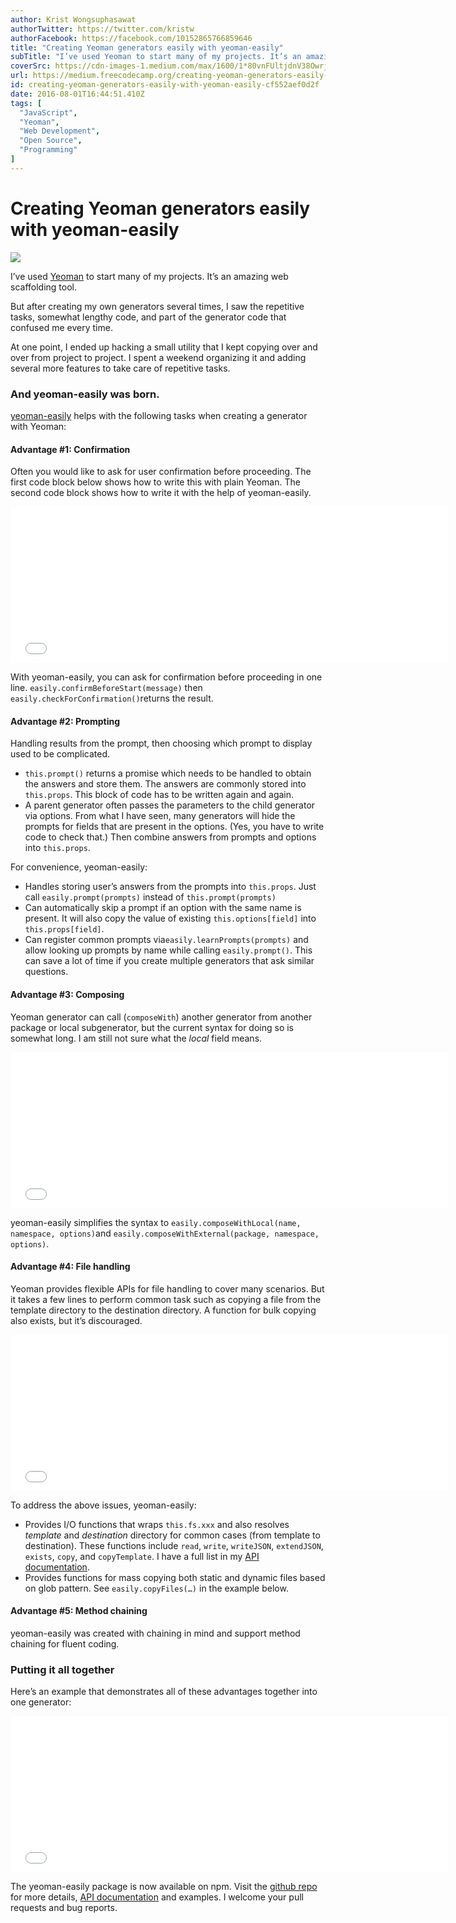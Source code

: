 ```yaml
---
author: Krist Wongsuphasawat
authorTwitter: https://twitter.com/kristw
authorFacebook: https://facebook.com/10152865766859646
title: "Creating Yeoman generators easily with yeoman-easily"
subTitle: "I’ve used Yeoman to start many of my projects. It’s an amazing web scaffolding tool...."
coverSrc: https://cdn-images-1.medium.com/max/1600/1*80vnFUltjdnV38Owrjr95g.png
url: https://medium.freecodecamp.org/creating-yeoman-generators-easily-with-yeoman-easily-cf552aef0d2f
id: creating-yeoman-generators-easily-with-yeoman-easily-cf552aef0d2f
date: 2016-08-01T16:44:51.410Z
tags: [
  "JavaScript",
  "Yeoman",
  "Web Development",
  "Open Source",
  "Programming"
]
---
```

# Creating Yeoman generators easily with yeoman-easily



![](https://cdn-images-1.medium.com/max/1600/1*80vnFUltjdnV38Owrjr95g.png)



I’ve used [Yeoman](http://yeoman.io/) to start many of my projects. It’s an amazing web scaffolding tool.

But after creating my own generators several times, I saw the repetitive tasks, somewhat lengthy code, and part of the generator code that confused me every time.

At one point, I ended up hacking a small utility that I kept copying over and over from project to project. I spent a weekend organizing it and adding several more features to take care of repetitive tasks.

### And yeoman-easily was born.

[yeoman-easily](https://github.com/kristw/yeoman-easily) helps with the following tasks when creating a generator with Yeoman:

#### Advantage #1: Confirmation

Often you would like to ask for user confirmation before proceeding. The first code block below shows how to write this with plain Yeoman. The second code block shows how to write it with the help of yeoman-easily.





<iframe width="700" height="250" src="/media/7df1a16aca7827c49233523d31f0c698?postId=cf552aef0d2f" data-media-id="7df1a16aca7827c49233523d31f0c698" allowfullscreen="" frameborder="0"></iframe>





With yeoman-easily, you can ask for confirmation before proceeding in one line. `easily.confirmBeforeStart(message)` then `easily.checkForConfirmation()`returns the result.

#### **Advantage #2: Prompting**

Handling results from the prompt, then choosing which prompt to display used to be complicated.

*   `this.prompt()` returns a promise which needs to be handled to obtain the answers and store them. The answers are commonly stored into `this.props`. This block of code has to be written again and again.
*   A parent generator often passes the parameters to the child generator via options. From what I have seen, many generators will hide the prompts for fields that are present in the options. (Yes, you have to write code to check that.) Then combine answers from prompts and options into `this.props`.

For convenience, yeoman-easily:

*   Handles storing user’s answers from the prompts into `this.props`. Just call `easily.prompt(prompts)` instead of `this.prompt(prompts)`
*   Can automatically skip a prompt if an option with the same name is present. It will also copy the value of existing `this.options[field]` into `this.props[field]`.
*   Can register common prompts via`easily.learnPrompts(prompts)` and allow looking up prompts by name while calling `easily.prompt()`. This can save a lot of time if you create multiple generators that ask similar questions.

#### **Advantage #3: Composing**

Yeoman generator can call (`composeWith`) another generator from another package or local subgenerator, but the current syntax for doing so is somewhat long. I am still not sure what the _local_ field means.





<iframe width="700" height="250" src="/media/dd623160a5db4f36b0669c11c9c0eef1?postId=cf552aef0d2f" data-media-id="dd623160a5db4f36b0669c11c9c0eef1" allowfullscreen="" frameborder="0"></iframe>





yeoman-easily simplifies the syntax to `easily.composeWithLocal(name, namespace, options)`and `easily.composeWithExternal(package, namespace, options)`.

#### **Advantage #4: File handling**

Yeoman provides flexible APIs for file handling to cover many scenarios. But it takes a few lines to perform common task such as copying a file from the template directory to the destination directory. A function for bulk copying also exists, but it’s discouraged.





<iframe width="700" height="250" src="/media/9462c9591444ed7f400d58fbb32b5b44?postId=cf552aef0d2f" data-media-id="9462c9591444ed7f400d58fbb32b5b44" allowfullscreen="" frameborder="0"></iframe>





To address the above issues, yeoman-easily:

*   Provides I/O functions that wraps `this.fs.xxx` and also resolves _template_ and _destination_ directory for common cases (from template to destination). These functions include `read`, `write`, `writeJSON`, `extendJSON`, `exists`, `copy`, and `copyTemplate`. I have a full list in my [API documentation](https://github.com/kristw/yeoman-easily/blob/master/docs/api.md).
*   Provides functions for mass copying both static and dynamic files based on glob pattern. See `easily.copyFiles(…)` in the example below.

#### Advantage #5: Method chaining

yeoman-easily was created with chaining in mind and support method chaining for fluent coding.

### Putting it all together

Here’s an example that demonstrates all of these advantages together into one generator:





<iframe width="700" height="250" src="/media/5e711fb25576ea40a04972a0308d56d8?postId=cf552aef0d2f" data-media-id="5e711fb25576ea40a04972a0308d56d8" allowfullscreen="" frameborder="0"></iframe>





The yeoman-easily package is now available on npm. Visit the [github repo](https://github.com/kristw/yeoman-easily) for more details, [API documentation](https://github.com/kristw/yeoman-easily/blob/master/docs/api.md) and examples. I welcome your pull requests and bug reports.








